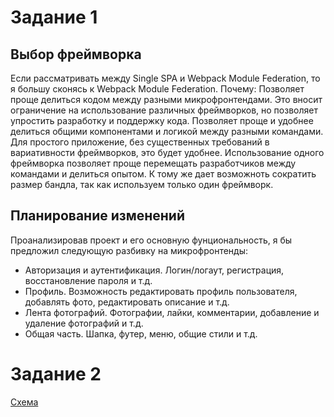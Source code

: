 # Задание 1
## Выбор фреймворка

Если рассматривать между Single SPA и Webpack Module Federation, то я большу сконясь к Webpack Module Federation.
Почему:
Позволяет проще делиться кодом между разными микрофронтендами. Это вносит ограничение на использование различных фреймворков, но позволяет упростить разработку и поддержку кода.
Позволяет проще и удобнее делиться общими компонентами и логикой между разными командами.
Для простого приложение, без существенных требований в вариативности фреймворков, это будет удобнее.
Использование одного фреймворка позволяет проще перемещать разработчиков между командами и делиться опытом.
К тому же дает возможноть сократить размер бандла, так как используем только один фреймворк.

## Планирование изменений
Проанализировав проект и его основную фунциональность, я бы предложил следующую разбивку на микрофронтенды:
- Авторизация и аутентификация. Логин/логаут, регистрация, восстановление пароля и т.д.
- Профиль. Возможность редактировать профиль пользователя, добавлять фото, редактировать описание и т.д.
- Лента фотографий. Фотографии, лайки, комментарии, добавление и удаление фотографий и т.д.
- Общая часть. Шапка, футер, меню, общие стили и т.д.


# Задание 2
[Схема](arch_actual-4.drawio)



